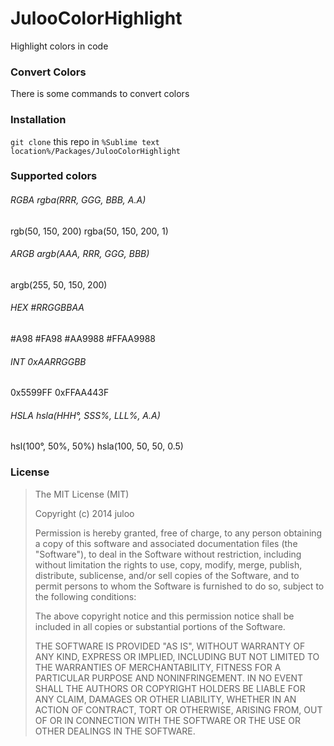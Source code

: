 # JulooColorHighlight

Highlight colors in code

### Convert Colors

There is some commands to convert colors

### Installation

`git clone` this repo in `%Sublime text location%/Packages/JulooColorHighlight`

### Supported colors

###### RGBA rgba(RRR, GGG, BBB, A.A)
rgb(50, 150, 200)
rgba(50, 150, 200, 1)

###### ARGB argb(AAA, RRR, GGG, BBB)
argb(255, 50, 150, 200)

###### HEX #RRGGBBAA
#A98
#FA98
#AA9988
#FFAA9988

###### INT 0xAARRGGBB
0x5599FF
0xFFAA443F

###### HSLA hsla(HHH°, SSS%, LLL%, A.A)
hsl(100°, 50%, 50%)
hsla(100, 50, 50, 0.5)

### License

> The MIT License (MIT)
> 
> Copyright (c) 2014 juloo
> 
> Permission is hereby granted, free of charge, to any person obtaining a copy of
> this software and associated documentation files (the "Software"), to deal in
> the Software without restriction, including without limitation the rights to
> use, copy, modify, merge, publish, distribute, sublicense, and/or sell copies of
> the Software, and to permit persons to whom the Software is furnished to do so,
> subject to the following conditions:
> 
> The above copyright notice and this permission notice shall be included in all
> copies or substantial portions of the Software.
> 
> THE SOFTWARE IS PROVIDED "AS IS", WITHOUT WARRANTY OF ANY KIND, EXPRESS OR
> IMPLIED, INCLUDING BUT NOT LIMITED TO THE WARRANTIES OF MERCHANTABILITY, FITNESS
> FOR A PARTICULAR PURPOSE AND NONINFRINGEMENT. IN NO EVENT SHALL THE AUTHORS OR
> COPYRIGHT HOLDERS BE LIABLE FOR ANY CLAIM, DAMAGES OR OTHER LIABILITY, WHETHER
> IN AN ACTION OF CONTRACT, TORT OR OTHERWISE, ARISING FROM, OUT OF OR IN
> CONNECTION WITH THE SOFTWARE OR THE USE OR OTHER DEALINGS IN THE SOFTWARE.
